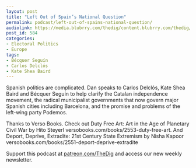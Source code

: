 ```yaml
---
layout: post
title: "Left Out of Spain’s National Question"
permalink: podcast/left-out-of-spains-national-question/
audiolink: https://media.blubrry.com/thedig/content.blubrry.com/thedig/The_Dig_-_EP_116_-_Barcelona.mp3
post_id: 584
categories: 
- Electoral Politics
- Europe
tags: 
- Bécquer Seguín
- Carlos Delclós
- Kate Shea Baird
---
```


Spanish politics are complicated. Dan speaks to Carlos Delclós, Kate Shea Baird and Bécquer Seguín to help clarify the Catalan independence movement, the radical municipalist governments that now govern major Spanish cities including Barcelona, and the promise and problems of the left-wing party Podemos.

Thanks to Verso Books. Check out Duty Free Art: Art in the Age of Planetary Civil War by Hito Steyerl versobooks.com/books/2553-duty-free-art. And Deport, Deprive, Extradite: 21st Century State Extremism by Nisha Kapoor versobooks.com/books/2551-deport-deprive-extradite

Support this podcast at [patreon.com/TheDig](http://www.patreon.com/TheDig)  and access our new weekly newsletter.